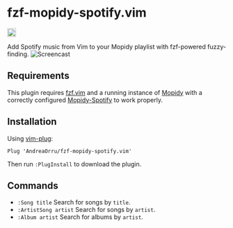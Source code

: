 # fzf-mopidy-spotify.vim
<a href='https://www.recurse.com' title='Made with love at the Recurse Center'><img src='https://cloud.githubusercontent.com/assets/2883345/11325206/336ea5f4-9150-11e5-9e90-d86ad31993d8.png' height='20px'/></a>

Add Spotify music from Vim to your Mopidy playlist with fzf-powered fuzzy-finding.
![Screencast](http://i.imgur.com/mk2d4bv.gif)

## Requirements
This plugin requires [fzf.vim](https://github.com/junegunn/fzf.vim) and a running
instance of [Mopidy](https://www.mopidy.com) with a correctly configured
[Mopidy-Spotify](https://github.com/mopidy/mopidy-spotify) to work properly.

## Installation
Using [vim-plug](https://github.com/junegunn/vim-plug):
```vim
Plug 'AndreaOrru/fzf-mopidy-spotify.vim'
```
Then run `:PlugInstall` to download the plugin.

## Commands
- `:Song title` Search for songs by `title`.
- `:ArtistSong artist` Search for songs by `artist`.
- `:Album artist` Search for albums by `artist`.
